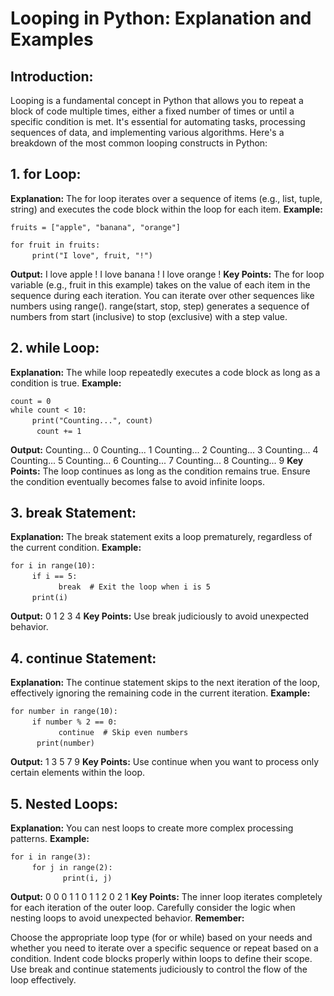 # Looping in Python: Explanation and Examples

## Introduction:

Looping is a fundamental concept in Python that allows you to repeat a block of code multiple times, either a fixed number of times or until a specific condition is met. It's essential for automating tasks, processing sequences of data, and implementing various algorithms. Here's a breakdown of the most common looping constructs in Python:

## 1. for Loop:

**Explanation:** The for loop iterates over a sequence of items (e.g., list, tuple, string) and executes the code block within the loop for each item.
**Example:**

```fruits = ["apple", "banana", "orange"] ```<br>
``` ```<br>
```for fruit in fruits: ```<br>
``` ```&nbsp;&nbsp;&nbsp;&nbsp;&nbsp;&nbsp;&nbsp;``` print("I love", fruit, "!") ```<br>


**Output:**
I love apple !
I love banana !
I love orange !
**Key Points:**
The for loop variable (e.g., fruit in this example) takes on the value of each item in the sequence during each iteration.
You can iterate over other sequences like numbers using range().
range(start, stop, step) generates a sequence of numbers from start (inclusive) to stop (exclusive) with a step value.
## 2. while Loop:

**Explanation:** The while loop repeatedly executes a code block as long as a condition is true.
**Example:**

```count = 0 ```<br>
```while count < 10: ```<br>
``` ```&nbsp;&nbsp;&nbsp;&nbsp;&nbsp;&nbsp;&nbsp;``` print("Counting...", count) ```<br>
``` ```&nbsp;&nbsp;&nbsp;&nbsp;&nbsp;&nbsp;&nbsp;``` count += 1```

**Output:**
Counting... 0
Counting... 1
Counting... 2
Counting... 3
Counting... 4
Counting... 5
Counting... 6
Counting... 7
Counting... 8
Counting... 9
**Key Points:**
The loop continues as long as the condition remains true.
Ensure the condition eventually becomes false to avoid infinite loops.
## 3. break Statement:

**Explanation:** The break statement exits a loop prematurely, regardless of the current condition.
**Example:**

```for i in range(10): ```<br>
``` ```&nbsp;&nbsp;&nbsp;&nbsp;&nbsp;&nbsp;&nbsp;``` if i == 5: ```<br>
``` ```&nbsp;&nbsp;&nbsp;&nbsp;&nbsp;&nbsp;&nbsp;```  ```&nbsp;&nbsp;&nbsp;&nbsp;&nbsp;&nbsp;&nbsp;``` break  # Exit the loop when i is 5 ```<br>
``` ```&nbsp;&nbsp;&nbsp;&nbsp;&nbsp;&nbsp;&nbsp;``` print(i) ```<br>

**Output:**
0
1
2
3
4
**Key Points:**
Use break judiciously to avoid unexpected behavior.
## 4. continue Statement:

**Explanation:** The continue statement skips to the next iteration of the loop, effectively ignoring the remaining code in the current iteration.
**Example:**

```for number in range(10): ```<br>
``` ```&nbsp;&nbsp;&nbsp;&nbsp;&nbsp;&nbsp;&nbsp;``` if number % 2 == 0: ```<br>
``` ```&nbsp;&nbsp;&nbsp;&nbsp;&nbsp;&nbsp;&nbsp;```  ```&nbsp;&nbsp;&nbsp;&nbsp;&nbsp;&nbsp;&nbsp;``` continue  # Skip even numbers ```<br>
``` ```&nbsp;&nbsp;&nbsp;&nbsp;&nbsp;&nbsp;&nbsp;``` print(number)```

**Output:**
1
3
5
7
9
**Key Points:**
Use continue when you want to process only certain elements within the loop.
## 5. Nested Loops:

**Explanation:** You can nest loops to create more complex processing patterns.
**Example:**

```for i in range(3): ```<br>
``` ```&nbsp;&nbsp;&nbsp;&nbsp;&nbsp;&nbsp;&nbsp;``` for j in range(2): ```<br>
``` ```&nbsp;&nbsp;&nbsp;&nbsp;&nbsp;&nbsp;&nbsp;```  ```&nbsp;&nbsp;&nbsp;&nbsp;&nbsp;&nbsp;&nbsp;``` print(i, j)```

**Output:**
0 0
0 1
1 0
1 1
2 0
2 1
**Key Points:**
The inner loop iterates completely for each iteration of the outer loop.
Carefully consider the logic when nesting loops to avoid unexpected behavior.
**Remember:**

Choose the appropriate loop type (for or while) based on your needs and whether you need to iterate over a specific sequence or repeat based on a condition.
Indent code blocks properly within loops to define their scope.
Use break and continue statements judiciously to control the flow of the loop effectively.